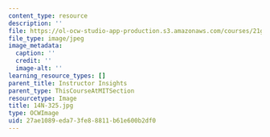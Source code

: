 ```yaml
---
content_type: resource
description: ''
file: https://ol-ocw-studio-app-production.s3.amazonaws.com/courses/21g-503-japanese-iii-fall-2019/27ae1089eda73fe88811b61e600b2df0_14N-325.jpg
file_type: image/jpeg
image_metadata:
  caption: ''
  credit: ''
  image-alt: ''
learning_resource_types: []
parent_title: Instructor Insights
parent_type: ThisCourseAtMITSection
resourcetype: Image
title: 14N-325.jpg
type: OCWImage
uid: 27ae1089-eda7-3fe8-8811-b61e600b2df0
---
```

